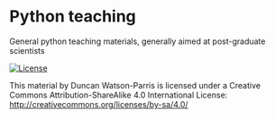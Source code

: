# Python teaching
General python teaching materials, generally aimed at post-graduate scientists

[![License](https://i.creativecommons.org/l/by-sa/4.0/88x31.png)](http://creativecommons.org/licenses/by-sa/4.0/)

This material by Duncan Watson-Parris is licensed under a Creative Commons Attribution-ShareAlike 4.0 International License: http://creativecommons.org/licenses/by-sa/4.0/


